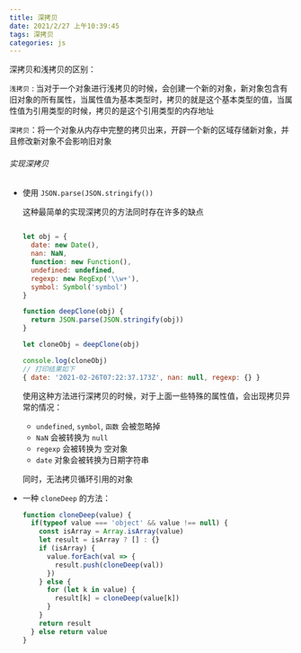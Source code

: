 ```yaml
---
title: 深拷贝
date: 2021/2/27 上午10:39:45
tags: 深拷贝
categories: js
---
```


深拷贝和浅拷贝的区别：

`浅拷贝` : 当对于一个对象进行浅拷贝的时候，会创建一个新的对象，新对象包含有旧对象的所有属性，当属性值为基本类型时，拷贝的就是这个基本类型的值，当属性值为引用类型的时候，拷贝的是这个引用类型的内存地址

`深拷贝`：将一个对象从内存中完整的拷贝出来，开辟一个新的区域存储新对象，并且修改新对象不会影响旧对象

###### 实现深拷贝

* 使用 `JSON.parse(JSON.stringify())`

  这种最简单的实现深拷贝的方法同时存在许多的缺点

  ```javascript
  
  let obj = {
    date: new Date(),
    nan: NaN,
    function: new Function(),
    undefined: undefined,
    regexp: new RegExp('\\w+'),
    symbol: Symbol('symbol')
  }
  
  function deepClone(obj) {
    return JSON.parse(JSON.stringify(obj))
  }
  
  let cloneObj = deepClone(obj)
  
  console.log(cloneObj)
  // 打印结果如下
  { date: '2021-02-26T07:22:37.173Z', nan: null, regexp: {} }
  ```

  使用这种方法进行深拷贝的时候，对于上面一些特殊的属性值，会出现拷贝异常的情况：

  * `undefined`, `symbol`, `函数` 会被忽略掉
  * `NaN` 会被转换为 `null`
  * `regexp` 会被转换为 空对象
  * `date` 对象会被转换为日期字符串

  同时，无法拷贝循环引用的对象

* 一种 `cloneDeep` 的方法：

  ```javascript
  function cloneDeep(value) {
    if(typeof value === 'object' && value !== null) {
      const isArray = Array.isArray(value)
      let result = isArray ? [] : {}
      if (isArray) {
        value.forEach(val => {
          result.push(cloneDeep(val))
        })
      } else {
        for (let k in value) {
          result[k] = cloneDeep(value[k])
        }
      }
      return result
    } else return value
  }
  ```

  



